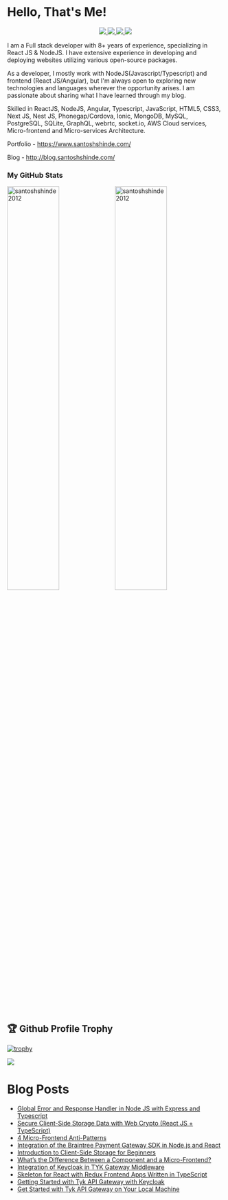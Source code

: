 # Hello, That's Me!

<p align="center"> 
 <a href="https://twitter.com/shindesan2012" alt="santosh shinde github stats">
   <img src="https://img.shields.io/badge/-@shindesan2012-%231DA1F2?style=flat-square&logo=twitter&logoColor=ffffff" />
 </a>
 <a href="https://github.com/santoshshinde2012" alt="santosh shinde github stats">
   <img src="https://img.shields.io/badge/-@santoshshinde2012-%23181717?style=flat-square&logo=github" />
 </a>
 <a href="https://www.linkedin.com/in/shindesantosh" alt="santosh shinde github stats">
   <img src="https://img.shields.io/badge/-shindesantosh-blue?style=flat-square&logo=Linkedin&logoColor=white&link=https://www.linkedin.com/in/shindesantosh" />
 </a>
 <a href="http://blog.santoshshinde.com/" alt="santosh shinde blog">
   <img src="https://img.shields.io/badge/blog.santoshshinde.com-brightgreen?style=flat-square" />
 </a>
</p>


I am a Full stack developer with 8+ years of experience, specializing in React JS & NodeJS. I have extensive experience in developing and deploying websites utilizing various open-source packages.

As a developer, I mostly work with NodeJS(Javascript/Typescript) and frontend (React JS/Angular), but I'm always open to exploring new technologies and languages wherever the opportunity arises. I am passionate about sharing what I have learned through my blog.

Skilled in ReactJS, NodeJS, Angular, Typescript, JavaScript, HTML5, CSS3, Next JS, Nest JS, Phonegap/Cordova, Ionic, MongoDB, MySQL, PostgreSQL, SQLite, GraphQL, webrtc, socket.io, AWS Cloud services, Micro-frontend and Micro-services Architecture.

Portfolio - https://www.santoshshinde.com/

Blog - http://blog.santoshshinde.com/

### My GitHub Stats
<div>
<img align="center" width="49%" src="https://github-readme-streak-stats.herokuapp.com/?user=santoshshinde2012" alt="santoshshinde2012" />
<img align="center" width="49%"  src="https://github-readme-stats.vercel.app/api?username=santoshshinde2012&show_icons=true&locale=en" alt="santoshshinde2012" />
</div>

## 🏆 Github Profile Trophy

[![trophy](https://github-profile-trophy.vercel.app/?username=santoshshinde2012&theme=monokai&margin-w=15&margin-h=15&&no-frame=true&row=1)](https://github.com/ryo-ma/github-profile-trophy)

<img src="https://github-readme-stats.vercel.app/api/top-langs/?username=santoshshinde2012&layout=compact&hide=html" />

<br/>

# Blog Posts

<!-- BLOG-POST-LIST:START -->
- [Global Error and Response Handler in Node JS with Express and Typescript](https://javascript.plainenglish.io/global-error-and-response-handler-in-node-js-with-express-and-typescript-913ec06d74b3?source=rss-f5cfa346da5------2)
- [Secure Client-Side Storage Data with Web Crypto &lpar;React JS + TypeScript&rpar;](https://javascript.plainenglish.io/secure-client-side-storage-data-using-with-web-crypto-react-js-typescript-f43944fad7b3?source=rss-f5cfa346da5------2)
- [4 Micro-Frontend Anti-Patterns](https://javascript.plainenglish.io/four-micro-frontend-anti-patterns-58aaa9fe19d5?source=rss-f5cfa346da5------2)
- [Integration of the Braintree Payment Gateway SDK in Node.js and React](https://javascript.plainenglish.io/integration-of-the-braintree-payment-gateway-sdk-in-node-js-and-react-js-ba64bd48177f?source=rss-f5cfa346da5------2)
- [Introduction to Client-Side Storage for Beginners](https://javascript.plainenglish.io/introduction-to-client-side-storage-31b103909fb9?source=rss-f5cfa346da5------2)
- [What’s the Difference Between a Component and a Micro-Frontend?](https://javascript.plainenglish.io/whats-the-difference-between-a-component-and-a-micro-frontend-43aefd0af062?source=rss-f5cfa346da5------2)
- [Integration of Keycloak in TYK Gateway Middleware](https://javascript.plainenglish.io/integration-of-keycloak-in-tyk-gateway-middleware-26f8e5b760e3?source=rss-f5cfa346da5------2)
- [Skeleton for React with Redux Frontend Apps Written in TypeScript](https://javascript.plainenglish.io/skeleton-for-react-with-redux-frontend-apps-written-in-typescript-9f5490e94e6d?source=rss-f5cfa346da5------2)
- [Getting Started with Tyk API Gateway with Keycloak](https://javascript.plainenglish.io/getting-started-to-tyk-api-gateway-with-keycloak-16307435584a?source=rss-f5cfa346da5------2)
- [Get Started with Tyk API Gateway on Your Local Machine](https://javascript.plainenglish.io/getting-started-with-tyk-open-source-on-your-local-machine-6468d1c4f7b?source=rss-f5cfa346da5------2)
<!-- BLOG-POST-LIST:END -->
